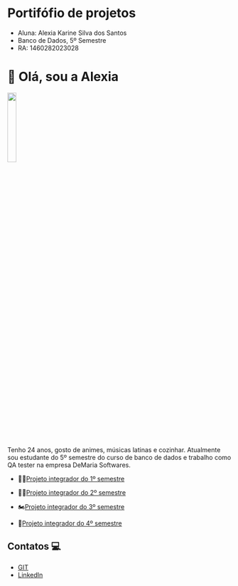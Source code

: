 # Portifófio de projetos
- Aluna: Alexia Karine Silva dos Santos
- Banco de Dados, 5º Semestre
- RA: 1460282023028

# 👋 Olá, sou a Alexia 
<img src = "https://github.com/alexiakarine/Bertoti/blob/main/Metodologia/Icons/WhatsApp%20Image%202022-09-20%20at%2000.09.16.jpeg" width= "20%"/>

Tenho 24 anos, gosto de animes, músicas latinas e cozinhar. Atualmente sou estudante do 5º semestre do curso de banco de dados e trabalho como QA tester na empresa DeMaria Softwares.

- :running_woman:[Projeto integrador do 1º semestre](https://github.com/alexiakarine/Bertoti/blob/main/Metodologia/API_1.md) 

- :biking_woman:[Projeto integrador do 2º semestre](https://github.com/alexiakarine/Bertoti/blob/main/Metodologia/API_2.md)

- :motorcycle:[Projeto integrador do 3º semestre](https://github.com/alexiakarine/Bertoti/blob/main/Metodologia/API_3.md)

- :blue_car:[Projeto integrador do 4º semestre](https://github.com/alexiakarine/Bertoti/blob/main/Metodologia/API_4.md)


## Contatos 💻
* [GIT](https://github.com/alexiakarine)
* [LinkedIn](https://www.linkedin.com/feed/)


